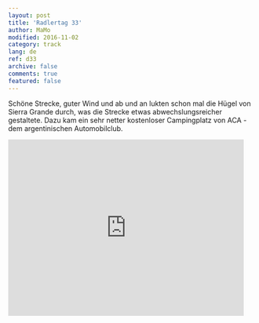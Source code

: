 ```yaml
---   
layout: post 
title: 'Radlertag 33'  
author: MaMo 
modified: 2016-11-02
category: track 
lang: de 
ref: d33
archive: false 
comments: true 
featured: false 
--- 
```


Schöne Strecke, guter Wind und ab und an lukten schon mal die Hügel von Sierra Grande durch, was die Strecke etwas abwechslungsreicher gestaltete. Dazu kam ein sehr netter kostenloser Campingplatz von ACA - dem argentinischen Automobilclub.

<iframe width='480' height='360' src='http://track-kit.net/maps_s3/?v=embed&track=231939  
.gpx' frameborder='0' allowfullscreen></iframe>